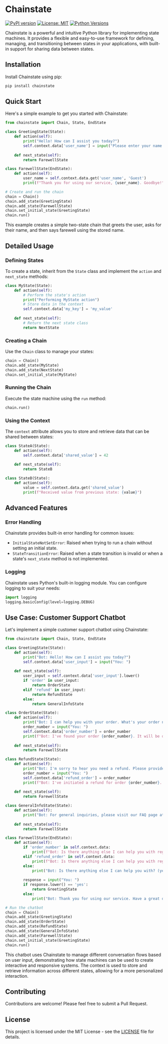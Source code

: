 # Chainstate

[![PyPI version](https://badge.fury.io/py/chainstate.svg)](https://badge.fury.io/py/chainstate)
[![License: MIT](https://img.shields.io/badge/License-MIT-yellow.svg)](https://opensource.org/licenses/MIT)
[![Python Versions](https://img.shields.io/pypi/pyversions/chainstate.svg)](https://pypi.org/project/chainstate/)

Chainstate is a powerful and intuitive Python library for implementing state machines. It provides a flexible and easy-to-use framework for defining, managing, and transitioning between states in your applications, with built-in support for sharing data between states.

## Installation

Install Chainstate using pip:

```bash
pip install chainstate
```

## Quick Start

Here's a simple example to get you started with Chainstate:

```python
from chainstate import Chain, State, EndState

class GreetingState(State):
    def action(self):
        print("Hello! How can I assist you today?")
        self.context.data['user_name'] = input("Please enter your name: ")
    
    def next_state(self):
        return FarewellState

class FarewellState(EndState):
    def action(self):
        user_name = self.context.data.get('user_name', 'Guest')
        print(f"Thank you for using our service, {user_name}. Goodbye!")

# Create and run the chain
chain = Chain()
chain.add_state(GreetingState)
chain.add_state(FarewellState)
chain.set_initial_state(GreetingState)
chain.run()
```

This example creates a simple two-state chain that greets the user, asks for their name, and then says farewell using the stored name.

## Detailed Usage

### Defining States

To create a state, inherit from the `State` class and implement the `action` and `next_state` methods:

```python
class MyState(State):
    def action(self):
        # Perform the state's action
        print("Performing MyState action")
        # Store data in the context
        self.context.data['my_key'] = 'my_value'
    
    def next_state(self):
        # Return the next state class
        return NextState
```

### Creating a Chain

Use the `Chain` class to manage your states:

```python
chain = Chain()
chain.add_state(MyState)
chain.add_state(NextState)
chain.set_initial_state(MyState)
```

### Running the Chain

Execute the state machine using the `run` method:

```python
chain.run()
```

### Using the Context

The `context` attribute allows you to store and retrieve data that can be shared between states:

```python
class StateA(State):
    def action(self):
        self.context.data['shared_value'] = 42
    
    def next_state(self):
        return StateB

class StateB(State):
    def action(self):
        value = self.context.data.get('shared_value')
        print(f"Received value from previous state: {value}")
```

## Advanced Features

### Error Handling

Chainstate provides built-in error handling for common issues:

- `InitialStateNotSetError`: Raised when trying to run a chain without setting an initial state.
- `StateTransitionError`: Raised when a state transition is invalid or when a state's `next_state` method is not implemented.

### Logging

Chainstate uses Python's built-in logging module. You can configure logging to suit your needs:

```python
import logging
logging.basicConfig(level=logging.DEBUG)
```

## Use Case: Customer Support Chatbot

Let's implement a simple customer support chatbot using Chainstate:

```python
from chainstate import Chain, State, EndState

class GreetingState(State):
    def action(self):
        print("Bot: Hello! How can I assist you today?")
        self.context.data['user_input'] = input("You: ")
    
    def next_state(self):
        user_input = self.context.data['user_input'].lower()
        if 'order' in user_input:
            return OrderState
        elif 'refund' in user_input:
            return RefundState
        else:
            return GeneralInfoState

class OrderState(State):
    def action(self):
        print("Bot: I can help you with your order. What's your order number?")
        order_number = input("You: ")
        self.context.data['order_number'] = order_number
        print(f"Bot: I've found your order {order_number}. It will be delivered in 2 days.")
    
    def next_state(self):
        return FarewellState

class RefundState(State):
    def action(self):
        print("Bot: I'm sorry to hear you need a refund. Please provide your order number.")
        order_number = input("You: ")
        self.context.data['refund_order'] = order_number
        print(f"Bot: I've initiated a refund for order {order_number}. It will be processed in 3-5 business days.")
    
    def next_state(self):
        return FarewellState

class GeneralInfoState(State):
    def action(self):
        print("Bot: For general inquiries, please visit our FAQ page at www.example.com/faq")
    
    def next_state(self):
        return FarewellState

class FarewellState(EndState):
    def action(self):
        if 'order_number' in self.context.data:
            print(f"Bot: Is there anything else I can help you with regarding your order {self.context.data['order_number']}? (yes/no)")
        elif 'refund_order' in self.context.data:
            print(f"Bot: Is there anything else I can help you with regarding your refund for order {self.context.data['refund_order']}? (yes/no)")
        else:
            print("Bot: Is there anything else I can help you with? (yes/no)")
        
        response = input("You: ")
        if response.lower() == 'yes':
            return GreetingState
        else:
            print("Bot: Thank you for using our service. Have a great day!")

# Run the chatbot
chain = Chain()
chain.add_state(GreetingState)
chain.add_state(OrderState)
chain.add_state(RefundState)
chain.add_state(GeneralInfoState)
chain.add_state(FarewellState)
chain.set_initial_state(GreetingState)
chain.run()
```

This chatbot uses Chainstate to manage different conversation flows based on user input, demonstrating how state machines can be used to create interactive and responsive systems. The context is used to store and retrieve information across different states, allowing for a more personalized interaction.

## Contributing

Contributions are welcome! Please feel free to submit a Pull Request.

## License

This project is licensed under the MIT License - see the [LICENSE](LICENSE) file for details.